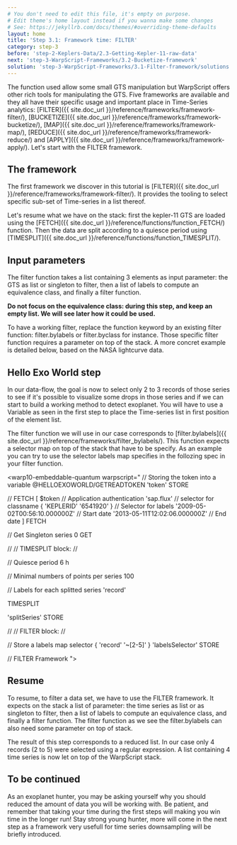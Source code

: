 ```yaml
---
# You don't need to edit this file, it's empty on purpose.
# Edit theme's home layout instead if you wanna make some changes
# See: https://jekyllrb.com/docs/themes/#overriding-theme-defaults
layout: home
title: 'Step 3.1: Framework time: FILTER'
category: step-3
before: 'step-2-Keplers-Data/2.3-Getting-Kepler-11-raw-data'
next: 'step-3-WarpScript-Frameworks/3.2-Bucketize-framework'
solution: 'step-3-WarpScript-Frameworks/3.1-Filter-framework/solutions'
---
```


The function used allow some small GTS manipulation but WarpScript offers other rich tools for manipulating the GTS. Five frameworks are available and they all have their specific usage and important place in Time-Series analytics: [FILTER]({{ site.doc_url }}/reference/frameworks/framework-filter/), [BUCKETIZE]({{ site.doc_url }}/reference/frameworks/framework-bucketize/), [MAP]({{ site.doc_url }}/reference/frameworks/framework-map/), [REDUCE]({{ site.doc_url }}/reference/frameworks/framework-reduce/) and [APPLY]({{ site.doc_url }}/reference/frameworks/framework-apply/). Let's start with the FILTER framework.

## The framework

The first framework we discover in this tutorial is [FILTER]({{ site.doc_url }}/reference/frameworks/framework-filter/). It provides the tooling to select specific sub-set of Time-series in a list thereof.

Let's resume what we have on the stack: first the kepler-11 GTS are loaded using the [FETCH]({{ site.doc_url }}/reference/functions/function_FETCH/) function. Then the data are split according to a quiesce period using [TIMESPLIT]({{ site.doc_url }}/reference/functions/function_TIMESPLIT/).

## Input parameters

The filter function takes a list containing 3 elements as input parameter: the GTS as list or singleton to filter, then a list of labels to compute an equivalence class, and finally a filter function.

**Do not focus on the equivalence class: during this step, and keep an empty list. We will see later how it could be used.**

<warp10-embeddable-quantum warpscript="
// Filter framwork
[
    $gts                                // Series list or Singleton
    []                                  // Labels to compute equivalence class
    filter.function                     // A selector function 
]
FILTER
">
</warp10-embeddable-quantum>

To have a working filter, replace the function keyword by an existing filter function: filter.bylabels or filter.byclass for instance. Those specific filter function requires a parameter on top of the stack. A more concret example is detailed below, based on the NASA lightcurve data.

## Hello Exo World step

In our data-flow, the goal is now to select only 2 to 3 records of those series to see if it's possible to visualize some drops in those series and if we can start to build a working method to detect exoplanet. You will have to use a Variable as seen in the first step to place the Time-series list in first position of the element list.

The filter function we will use in our case corresponds to [filter.bylabels]({{ site.doc_url }}/reference/frameworks/filter_bylabels/). This function expects a selector map on top of the stack that have to be specify.
As an example you can try to use the selector labels map specifies in the follozing spec in your filter function.

<warp10-embeddable-quantum warpscript="
// Storing the token into a variable
@HELLOEXOWORLD/GETREADTOKEN 'token' STORE 

// FETCH
[ 
    $token                              // Application authentication
    'sap.flux'                          // selector for classname
    { 'KEPLERID' '6541920' }            // Selector for labels
    '2009-05-02T00:56:10.000000Z'       // Start date
    '2013-05-11T12:02:06.000000Z'       // End date
] 
FETCH

// Get Singleton series
0 GET

//
// TIMESPLIT block:
//

// Quiesce period
6 h

// Minimal numbers of points per series 
100

// Labels for each splitted series
'record'

TIMESPLIT

'splitSeries' STORE

//
// FILTER block:
//

// Store a labels map selector
{ 'record' '~[2-5]' } 'labelsSelector' STORE

// FILTER Framework
">
</warp10-embeddable-quantum>

## Resume

To resume, to filter a data set, we have to use the FILTER framework. It expects on the stack a list of parameter: the time series as list or as singleton to filter, then a list of labels to compute an equivalence class, and finally a filter function. The filter function as we see the filter.bylabels can also need some parameter on top of stack.

The result of this step corresponds to a reduced list. In our case only 4 records (2 to 5) were selected using a regular expression. A list containing 4 time series is now let on top of the WarpScript stack.

## To be continued

As an exoplanet hunter, you may be asking yourself why you should reduced the amount of data you will be working with. Be patient, and remember that taking your time during the first steps will making you win time in the longer run! Stay strong young hunter, more will come in the next step as a framework very usefull for time series downsampling will be briefly introduced.
